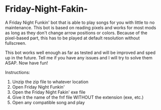 # Friday-Night-Fakin-
A Friday Night Funkin' bot that is able to play songs for you with little to no maintenance. This bot is based on reading pixels and works for most mods as long as they don't change arrow positions or colors. Because of the pixel-based part, this has to be played at default resolution without fullscreen. 

This bot works well enough as far as tested and will be improved and sped up in the future. Tell me if you have any issues and I will try to solve them ASAP. Now have fun!  

Instructions: 
1. Unzip the zip file to whatever location 
2. Open Friday Night Funkin' 
3. Open the Friday Night Fakin' exe file 
4. Give it the name of the fnf file WITHOUT the extension (exe, etc.) 
5. Open any compatible song and play
